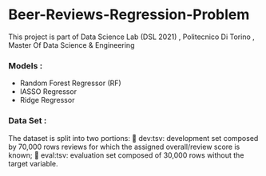 # Beer-Reviews-Regression-Problem

This project is part of Data Science Lab (DSL 2021) , Politecnico Di Torino , Master Of Data Science & Engineering 

### Models :
- Random Forest Regressor (RF)
- lASSO Regressor
- Ridge Regressor

### Data Set :
The dataset is split into two portions:
 dev:tsv: development set composed by 70,000 rows
reviews for which the assigned overall/review score is
known;
 eval:tsv: evaluation set composed of 30,000 rows without
the target variable.



